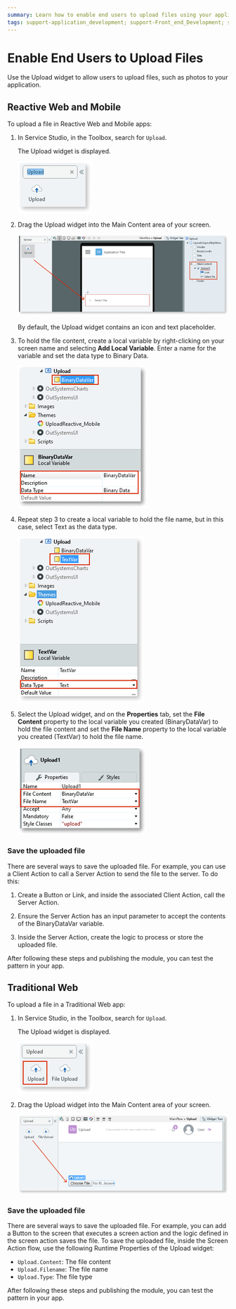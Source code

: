 ```yaml
---
summary: Learn how to enable end users to upload files using your application.
tags: support-application_development; support-Front_end_Development; support-Mobile_Apps; support-webapps
---
```


# Enable End Users to Upload Files

Use the Upload widget to allow users to upload files, such as photos to your application.

## Reactive Web and Mobile

To upload a file in Reactive Web and Mobile apps:

1. In Service Studio, in the Toolbox, search for `Upload`.

    The Upload widget is displayed. 

    ![Upload widget](images/upload-1-ss.png)

1. Drag the Upload widget into the Main Content area of your screen. 
    
    ![Drag widget onto screen](images/upload-2-ss.png)

    By default, the Upload widget contains an icon and text placeholder.

1. To hold the file content, create a local variable by right-clicking on your screen name and selecting **Add Local Variable**. Enter a name for the variable and set the data type to Binary Data. 

    ![Add local variable](images/upload-3-ss.png)

1. Repeat step 3 to create a local variable to hold the file name, but in this case, select Text as the data type.

    ![Add local variable](images/upload-5-ss.png)

1. Select the Upload widget, and on the **Properties** tab, set the **File Content** property to the local variable you created (BinaryDataVar) to hold the file content and set the **File Name** property to the local variable you created (TextVar) to hold the file name.

    ![Set File Content and File Name variables](images/upload-4-ss.png)

### Save the uploaded file
There are several ways to save the uploaded file. For example,  you can use a Client Action to call a Server Action to send the file to the server. To do this:

1. Create a Button or Link, and inside the associated Client Action, call the Server Action. 
1. Ensure the Server Action has an input parameter to accept the contents of the BinaryDataVar variable. 

1. Inside the Server Action, create the logic to process or store the uploaded file.

After following these steps and publishing the module, you can test the pattern in your app.

## Traditional Web

To upload a file in a Traditional Web app:

1. In Service Studio, in the Toolbox, search for `Upload`.

    The Upload widget is displayed. 

    ![Upload widget](images/uploadweb-1-ss.png)

1. Drag the Upload widget into the Main Content area of your screen. 
    
    ![Drag widget onto screen](images/uploadweb-2-ss.png)

### Save the uploaded file
There are several ways to save the uploaded file. For example, you can add a Button to the screen that executes a screen action and the logic defined in the screen action saves the file. To save the uploaded file, inside the Screen Action flow, use the following Runtime Properties of the Upload widget:

* `Upload.Content`: The file content 
* `Upload.Filename`: The file name 
* `Upload.Type`: The file type 


After following these steps and publishing the module, you can test the pattern in your app.